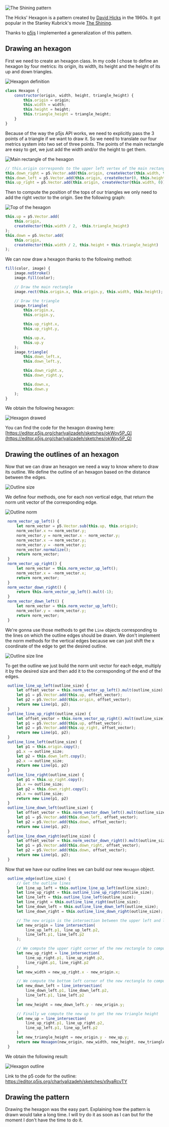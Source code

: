 ![The Shining pattern](static/hickshexagon/TheShining.png)


The Hicks' Hexagon is a pattern created by [David Hicks](https://en.wikipedia.org/wiki/David_Hicks_(designer)) in the 1960s. It got popular in the Stanley Kubrick's movie [The Shining](https://en.wikipedia.org/wiki/The_Shining_(film)).

Thanks to [p5js](https://p5js.org/) I implemented a generalization of this pattern.

## Drawing an hexagon

First we need to create an hexagon class. In my code I chose to define an hexagon by four metrics: its origin, its width, its height and the height of its up and down triangles.

![Hexagon definition](static/hickshexagon/hexagon1.png)

```js
class Hexagon {
    constructor(origin, width, height, triangle_height) {
        this.origin = origin;
        this.width = width;
        this.height = height;
        this.triangle_height = triangle_height;
    }
}
```

Because of the way the p5js API works, we need to explicitly pass the 3 points of a triangle if we want to draw it. So we need to translate our four metrics system into two set of three points.
The points of the main rectangle are easy to get, we just add the width and/or the height to get them.

![Main rectangle of the hexagon](static/hickshexagon/hexagon2.png)

```js
// this.origin corresponds to the upper left vertex of the main rectangle
this.down_right = p5.Vector.add(this.origin, createVector(this.width, this.height));
this.down_left = p5.Vector.add(this.origin, createVector(0, this.height));
this.up_right = p5.Vector.add(this.origin, createVector(this.width, 0));
```

Then to compute the position of the tops of our triangles we only need to add the right vector to the origin. See the following graph:

![Top of the hexagon](static/hickshexagon/hexagon3.png)

```js
this.up = p5.Vector.add(
	this.origin,
	createVector(this.width / 2, -this.triangle_height)
);
this.down = p5.Vector.add(
	this.origin,
	createVector(this.width / 2, this.height + this.triangle_height)
);
```

We can now draw a hexagon thanks to the following method:

```js
fill(color, image) {
    image.noStroke()
    image.fill(color);

	// Draw the main rectangle
    image.rect(this.origin.x, this.origin.y, this.width, this.height);

	// Draw the triangle
    image.triangle(
        this.origin.x,
        this.origin.y,

        this.up_right.x,
        this.up_right.y,

        this.up.x,
        this.up.y
    );
    image.triangle(
        this.down_left.x,
        this.down_left.y,

        this.down_right.x,
        this.down_right.y,

        this.down.x,
        this.down.y
    );
}
```

We obtain the following hexagon:

![Hexagon drawed](static/hickshexagon/hexagon4.png)

You can find the code for the hexagon drawing here: [https://editor.p5js.org/charlyalizadeh/sketches/okWoy5P_Q](https://editor.p5js.org/charlyalizadeh/sketches/okWoy5P_Q)

## Drawing the outlines of an hexagon

Now that we can draw an hexagon we need a way to know where to draw its outline. We define the outline of an hexagon based on the distance between the edges.

![Outline size](static/hickshexagon/outline_size.png)


We define four methods, one for each non vertical edge, that return the norm unit vector of the corresponding edge.

![Outline norm](static/hickshexagon/outline_norm.png)

```js
 norm_vector_up_left() {
     let norm_vector = p5.Vector.sub(this.up, this.origin);
     norm_vector.x += norm_vector.y;
     norm_vector.y = norm_vector.x - norm_vector.y;
     norm_vector.x -= norm_vector.y;
     norm_vector.y = -norm_vector.y;
     norm_vector.normalize();
     return norm_vector;
 }
 norm_vector_up_right() {
     let norm_vector = this.norm_vector_up_left();
     norm_vector.x = -norm_vector.x;
     return norm_vector;
 }
 norm_vector_down_right() {
     return this.norm_vector_up_left().mult(-1);
 }
 norm_vector_down_left() {
     let norm_vector = this.norm_vector_up_left();
     norm_vector.y = -norm_vector.y;
     return norm_vector;
 }
```



 We're gonna use those methods to get the `Line` objects corresponding to the lines on which the outline edges should be drawn.
 We don't implement the norm methods for the vertical edges because we can just shift the x coordinate of the edge to get the desired outline.


![Outline size line](static/hickshexagon/outline_size_line.png)

To get the outline we just build the norm unit vector for each edge, multiply it by the desired size and then add it to the corresponding of the end of the edges.

```js
 outline_line_up_left(outline_size) {
     let offset_vector = this.norm_vector_up_left().mult(outline_size);
     let p1 = p5.Vector.add(this.up, offset_vector);
     let p2 = p5.Vector.add(this.origin, offset_vector);
     return new Line(p1, p2);
 }
 outline_line_up_right(outline_size) {
     let offset_vector = this.norm_vector_up_right().mult(outline_size);
     let p1 = p5.Vector.add(this.up, offset_vector);
     let p2 = p5.Vector.add(this.up_right, offset_vector);
     return new Line(p1, p2);
 }
 outline_line_left(outline_size) {
     let p1 = this.origin.copy();
     p1.x -= outline_size;
     let p2 = this.down_left.copy();
     p2.x -= outline_size;
     return new Line(p1, p2)
 }
 outline_line_right(outline_size) {
     let p1 = this.up_right.copy();
     p1.x += outline_size;
     let p2 = this.down_right.copy();
     p2.x += outline_size;
     return new Line(p1, p2)
 }
 outline_line_down_left(outline_size) {
     let offset_vector = this.norm_vector_down_left().mult(outline_size);
     let p1 = p5.Vector.add(this.down_left, offset_vector);
     let p2 = p5.Vector.add(this.down, offset_vector);
     return new Line(p1, p2);
 }
 outline_line_down_right(outline_size) {
     let offset_vector = this.norm_vector_down_right().mult(outline_size);
     let p1 = p5.Vector.add(this.down_right, offset_vector);
     let p2 = p5.Vector.add(this.down, offset_vector);
     return new Line(p1, p2);
 }
```

Now that we have our outline lines we can build our new `Hexagon` object.

```js
 outline_edge(outline_size) {
	 // Get the outline lines
     let line_up_left = this.outline_line_up_left(outline_size);
     let line_up_right = this.outline_line_up_right(outline_size);
     let line_left = this.outline_line_left(outline_size);
     let line_right = this.outline_line_right(outline_size);
     let line_down_left = this.outline_line_down_left(outline_size);
     let line_down_right = this.outline_line_down_right(outline_size);

	 // The new origin is the intersection between the upper left and left lines
     let new_origin = line_intersection(
         line_up_left.p1, line_up_left.p2,
         line_left.p1, line_left.p2
     );

	 // We compute the upper right corner of the new rectangle to compute the width
     let new_up_right = line_intersection(
         line_up_right.p1, line_up_right.p2,
         line_right.p1, line_right.p2
     )
     let new_width = new_up_right.x - new_origin.x;

	 // We compute the bottom left corner of the new rectangle to compute the height
     let new_down_left = line_intersection(
         line_down_left.p1, line_down_left.p2,
         line_left.p1, line_left.p2
     )
     let new_height = new_down_left.y - new_origin.y;

	 // Finally we compute the new up to get the new triangle height
     let new_up = line_intersection(
         line_up_right.p1, line_up_right.p2,
         line_up_left.p1, line_up_left.p2
     )
     let new_triangle_height = new_origin.y - new_up.y;
     return new Hexagon(new_origin, new_width, new_height, new_triangle_height);
 }
```

We obtain the following result:

![Hexagon outline](static/hickshexagon/hexagon5.png)

Link to the p5 code for the outline: https://editor.p5js.org/charlyalizadeh/sketches/x9yaRcvTY


## Drawing the pattern

Drawing the hexagon was the easy part. Explaining how the pattern is drawn would take a long time. I will try do it as soon as I can but for the moment I don't have the time to do it.
